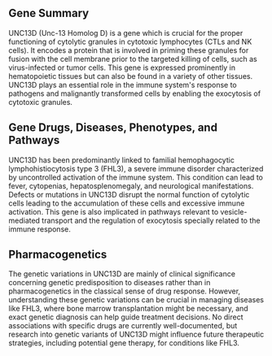 ## Gene Summary
UNC13D (Unc-13 Homolog D) is a gene which is crucial for the proper functioning of cytolytic granules in cytotoxic lymphocytes (CTLs and NK cells). It encodes a protein that is involved in priming these granules for fusion with the cell membrane prior to the targeted killing of cells, such as virus-infected or tumor cells. This gene is expressed prominently in hematopoietic tissues but can also be found in a variety of other tissues. UNC13D plays an essential role in the immune system's response to pathogens and malignantly transformed cells by enabling the exocytosis of cytotoxic granules.

## Gene Drugs, Diseases, Phenotypes, and Pathways
UNC13D has been predominantly linked to familial hemophagocytic lymphohistiocytosis type 3 (FHL3), a severe immune disorder characterized by uncontrolled activation of the immune system. This condition can lead to fever, cytopenias, hepatosplenomegaly, and neurological manifestations. Defects or mutations in UNC13D disrupt the normal function of cytolytic cells leading to the accumulation of these cells and excessive immune activation. This gene is also implicated in pathways relevant to vesicle-mediated transport and the regulation of exocytosis specially related to the immune response.

## Pharmacogenetics
The genetic variations in UNC13D are mainly of clinical significance concerning genetic predisposition to diseases rather than in pharmacogenetics in the classical sense of drug response. However, understanding these genetic variations can be crucial in managing diseases like FHL3, where bone marrow transplantation might be necessary, and exact genetic diagnosis can help guide treatment decisions. No direct associations with specific drugs are currently well-documented, but research into genetic variants of UNC13D might influence future therapeutic strategies, including potential gene therapy, for conditions like FHL3.